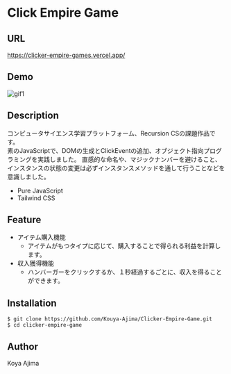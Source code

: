 # Click Empire Game
## URL
https://clicker-empire-games.vercel.app/

## Demo
![gif1](https://user-images.githubusercontent.com/77483402/118357951-8b8f5080-b5b7-11eb-9458-951be751b572.gif)

## Description
コンピュータサイエンス学習プラットフォーム、Recursion CSの課題作品です。  
素のJavaScriptで、DOMの生成とClickEventの追加、オブジェクト指向プログラミングを実践しました。
直感的な命名や、マジックナンバーを避けること、インスタンスの状態の変更は必ずインスタンスメソッドを通して行うことなどを意識しました。

- Pure JavaScript
- Tailwind CSS

## Feature
- アイテム購入機能
  - アイテムがもつタイプに応じて、購入することで得られる利益を計算します。
- 収入獲得機能
  - ハンバーガーをクリックするか、１秒経過するごとに、収入を得ることができます。
  
## Installation
```
$ git clone https://github.com/Kouya-Ajima/Clicker-Empire-Game.git
$ cd clicker-empire-game
```

## Author
Koya Ajima
